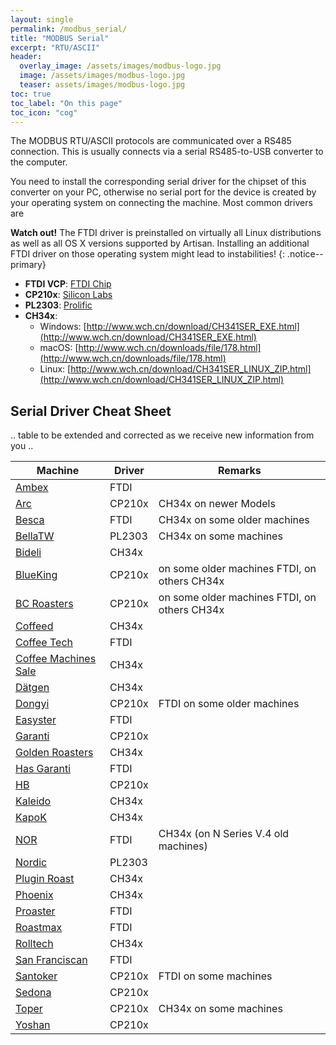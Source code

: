 ```yaml
---
layout: single
permalink: /modbus_serial/
title: "MODBUS Serial"
excerpt: "RTU/ASCII"
header:
  overlay_image: /assets/images/modbus-logo.jpg
  image: /assets/images/modbus-logo.jpg
  teaser: assets/images/modbus-logo.jpg
toc: true
toc_label: "On this page"
toc_icon: "cog"
---
```

The MODBUS RTU/ASCII protocols are communicated over a RS485 connection. This is usually connects via a serial RS485-to-USB converter to the computer.

You need to install the corresponding serial driver for the chipset of this converter on your PC, otherwise no serial port for the device is created by your operating system on connecting the machine. Most common drivers are

**Watch out!** The FTDI driver is preinstalled on virtually all Linux distributions as well as all OS X versions supported by Artisan. Installing an additional FTDI driver on those operating system might lead to instabilities!
{: .notice--primary}

+ __FTDI VCP__: [FTDI Chip](http://www.ftdichip.com/Drivers/VCP.htm)
+ __CP210x__: [Silicon Labs](https://www.silabs.com/products/development-tools/software/usb-to-uart-bridge-vcp-drivers)
+ __PL2303__: [Prolific](http://www.prolific.com.tw/US/ShowProduct.aspx?p_id=225&pcid=41)
+ __CH34x__:
  - Windows: [http://www.wch.cn/download/CH341SER_EXE.html](http://www.wch.cn/download/CH341SER_EXE.html)
  - macOS: [http://www.wch.cn/downloads/file/178.html](http://www.wch.cn/downloads/file/178.html)
  - Linux: [http://www.wch.cn/download/CH341SER_LINUX_ZIP.html](http://www.wch.cn/download/CH341SER_LINUX_ZIP.html)




## Serial Driver Cheat Sheet

.. table to be extended and corrected as we receive new information from you ..

Machine                         | Driver | Remarks
------------------------------- | ------ | -----
[Ambex](/machines/ambex/) | FTDI
[Arc](/machines/arc/) | CP210x | CH34x on newer Models
[Besca](/machines/besca/) | FTDI | CH34x on some older machines
[BellaTW](/machines/bellatw/) | PL2303 | CH34x on some machines
[Bideli](/machines/bideli/) | CH34x | 
[BlueKing](/machines/blueking/) | CP210x | on some older machines FTDI, on others CH34x
[BC Roasters](/machines/bc/) | CP210x | on some older machines FTDI, on others CH34x
[Coffeed](/machines/coffed/) | CH34x
[Coffee Tech](/machines/coffeetech/) | FTDI
[Coffee Machines Sale](/machines/cms/) | CH34x
[Dätgen](/machines/datgen/) | CH34x
[Dongyi](/machines/dongyi/) | CP210x | FTDI on some older machines
[Easyster](/machines/easyster/) | FTDI
[Garanti](/machines/garanti/) | CP210x
[Golden Roasters](/machines/goldenroasters/) | CH34x
[Has Garanti](/machines/hasgaranti/) | FTDI
[HB](/machines/hb/) | CP210x
[Kaleido](/machines/kaleido/) | CH34x
[KapoK](/machines/kapok/) | CH34x
[NOR](/machines/nor/) | FTDI | CH34x (on N Series V.4 old machines)
[Nordic](/machines/nordic/) | PL2303
[Plugin Roast](https://www.pluginroast.com.br/) | CH34x
[Phoenix](/machines/phoenix/) | CH34x
[Proaster](/machines/proaster/) | FTDI
[Roastmax](/machines/roastmax/) | FTDI
[Rolltech](/machines/rolltech/) | CH34x
[San Franciscan](/machines/sf/) | FTDI
[Santoker](/machines/santoker/) | CP210x | FTDI on some machines
[Sedona](/machines/sedona/) | CP210x
[Toper](/machines/toper/) | CP210x | CH34x on some machines
[Yoshan](/machines/yoshan/) | CP210x


<!--
[HARTANZAH](/machines/hartanzah/) | FTDI
-->